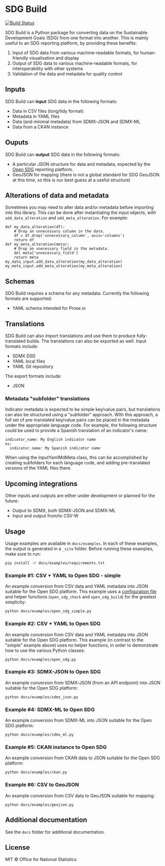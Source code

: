 # SDG Build

[![Build Status](https://travis-ci.com/open-sdg/sdg-build.svg?branch=master)](https://travis-ci.org/open-sdg/sdg-build)

SDG Build is a Python package for converting data on the Sustainable Development Goals (SDG) from one format into another. This is mainly useful to an SDG reporting platform, by providing these benefits:

1. Input of SDG data from various machine-readable formats, for human-friendly visualisation and display
2. Output of SDG data to various machine-readable formats, for interoperability with other systems
3. Validation of the data and metadata for quality control

## Inputs

SDG Build can **input** SDG data in the following formats:

* Data in CSV files (long/tidy format)
* Metadata in YAML files
* Data (and minimal metadata) from SDMX-JSON and SDMX-ML
* Data from a CKAN instance

## Ouputs

SDG Build can **output** SDG data in the following formats:

* A particular JSON structure for data and metadata, expected by the [Open SDG](https://github.com/open-sdg/open-sdg) reporting platform.
* GeoJSON for mapping (there is not a global standard for SDG GeoJSON at this time, so this is our best guess at a useful structure)

## Alterations of data and metadata

Sometimes you may need to alter data and/or metadata before importing into this library. This can be done after instantiating the input objects, with `add_data_alteration` and `add_meta_alteration`. For example:

```
def my_data_alteration(df):
    # Drop an unnecessary column in the data.
    df = df.drop('unnecessary_column', axis='columns')
    return df
def my_meta_alteration(meta):
    # Drop an unecessary field in the metadata.
    del meta['unnecessary_field']
    return meta
my_data_input.add_data_alteration(my_data_alteration)
my_meta_input.add_meta_alteration(my_meta_alteration)
```

## Schemas

SDG Build requires a schema for any metadata. Currently the following formats are supported:

* YAML schema intended for Prose.io

## Translations

SDG Build can also import translations and use them to produce fully-translated builds. The translations can also be exported as well. Input formats include:

* SDMX DSD
* YAML local files
* YAML Git repository

The export formats include:

* JSON

### Metadata "subfolder" translations

Indicator metadata is expected to be simple key/value pairs, but translations can also be structured using a "subfolder" approach. With this approach, a full set of pre-translated key/value pairs can be placed in the metadata under the appropriate language code. For example, the following structure could be used to provide a Spanish translation of an indicator's name:

```
indicator_name: My English indicator name
es:
  indicator_name: My Spanish indicator name
```

When using the InputYamlMdMeta class, this can be accomplished by creating subfolders for each language code, and adding pre-translated versions of the YAML files there.

## Upcoming integrations

Other inputs and outputs are either under development or planned for the future:

* Output to SDMX, both SDMX-JSON and SDMX-ML
* Input and output from/to CSV-W

## Usage

Usage examples are available in `docs/examples`. In each of these examples, the output is generated in a `_site` folder. Before running these examples, make sure to run:

```
pip install -r docs/examples/requirements.txt
```

### Example #1: CSV + YAML to Open SDG - simple

An example conversion from CSV data and YAML metadata into JSON suitable for the Open SDG platform. This example uses a [configuration file](https://github.com/open-sdg/sdg-build/blob/master/docs/examples/open_sdg_config.yml) and helper functions (`open_sdg_check` and `open_sdg_build`) for the greatest simplicity:

```
python docs/examples/open_sdg_simple.py
```

### Example #2: CSV + YAML to Open SDG

An example conversion from CSV data and YAML metadata into JSON suitable for the Open SDG platform. This example (in contrast to the "simple" example above) uses no helper functions, in order to demonstrate how to use the various Python classes:

```
python docs/examples/open_sdg.py
```

### Example #3: SDMX-JSON to Open SDG

An example conversion from SDMX-JSON (from an API endpoint) into JSON suitable for the Open SDG platform:

```
python docs/examples/sdmx_json.py
```

### Example #4: SDMX-ML to Open SDG

An example conversion from SDMX-ML into JSON suitable for the Open SDG platform:

```
python docs/examples/sdmx_ml.py
```

### Example #5: CKAN instance to Open SDG

An example conversion from CKAN data to JSON suitable for the Open SDG platform:

```
python docs/examples/ckan.py
```

### Example #6: CSV to GeoJSON

An example conversion from CSV data to GeoJSON suitable for mapping:

```
python docs/examples/geojson.py
```

## Additional documentation

See the `docs` folder for additional documentation.

## License

MIT © Office for National Statistics
